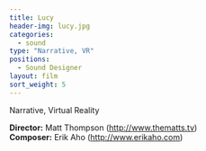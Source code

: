```yaml
---
title: Lucy
header-img: lucy.jpg
categories:
  - sound
type: "Narrative, VR"
positions:
  - Sound Designer
layout: film
sort_weight: 5
---
```

Narrative, Virtual Reality

**Director:** Matt Thompson (<http://www.thematts.tv>)  
**Composer:** Erik Aho (<http://www.erikaho.com>)  

<div class="center-block auto-resizable-iframe">
  <div>
    
  </div>
</div>